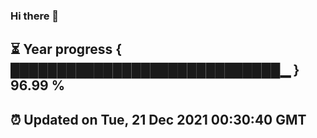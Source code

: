 ### Hi there 👋
⏳ Year progress { █████████████████████████████▁ } 96.99 %
---
⏰ Updated on Tue, 21 Dec 2021 00:30:40 GMT
---
